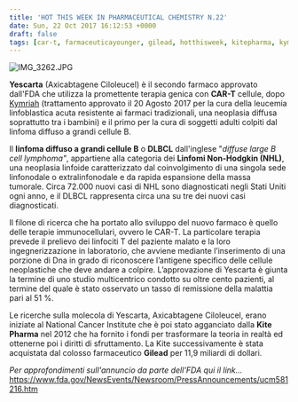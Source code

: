 ```yaml
---
title: 'HOT THIS WEEK IN PHARMACEUTICAL CHEMISTRY N.22'
date: Sun, 22 Oct 2017 16:12:53 +0000
draft: false
tags: [car-t, farmaceuticayounger, gilead, hotthisweek, kitepharma, kymriah, linfoma, yescarta]
---
```


![IMG_3262.JPG](https://silviavernotico.files.wordpress.com/2017/10/img_3262.jpg?w=332)

**Yescarta** (Axicabtagene Ciloleucel) è il secondo farmaco approvato dall'FDA che utilizza la promettente terapia genica con **CAR-T** cellule, dopo [Kymriah](https://silviavernotico.wordpress.com/2017/09/20/la-rivoluzione-delle-cellule-car-t-nellimmuno-oncologia/) (trattamento approvato il 20 Agosto 2017 per la cura della leucemia linfoblastica acuta resistente ai farmaci tradizionali, una neoplasia diffusa soprattutto tra i bambini) e il primo per la cura di soggetti adulti colpiti dal linfoma diffuso a grandi cellule B.

Il **linfoma diffuso a grandi cellule B** o **DLBCL** dall'inglese "_diffuse large B cell lymphoma"_, appartiene alla categoria dei **Linfomi Non-Hodgkin (NHL)**, una neoplasia linfoide caratterizzato dal coinvolgimento di una singola sede linfonodale o extralinfonodale e da rapida espansione della massa tumorale. Circa 72.000 nuovi casi di NHL sono diagnosticati negli Stati Uniti ogni anno, e il DLBCL rappresenta circa una su tre dei nuovi casi diagnosticati.

Il filone di ricerca che ha portato allo sviluppo del nuovo farmaco è quello delle terapie immunocellulari, ovvero le CAR-T. La particolare terapia prevede il prelievo dei linfociti T del paziente malato e la loro ingegnerizzazione in laboratorio, che avviene mediante l’inserimento di una porzione di Dna in grado di riconoscere l’antigene specifico delle cellule neoplastiche che deve andare a colpire. L’approvazione di Yescarta è giunta la termine di uno studio multicentrico condotto su oltre cento pazienti, al termine del quale è stato osservato un tasso di remissione della malattia pari al 51 %.

Le ricerche sulla molecola di Yescarta, Axicabtagene Ciloleucel, erano iniziate al National Cancer Institute che è poi stato agganciato dalla **Kite Pharma** nel 2012 che ha fornito i fondi per trasformare la teoria in realtà ed ottenerne poi i diritti di sfruttamento. La Kite successivamente è stata acquistata dal colosso farmaceutico **Gilead** per 11,9 miliardi di dollari.

_Per approfondimenti sull'annuncio da parte dell'FDA qui il link..._ https://www.fda.gov/NewsEvents/Newsroom/PressAnnouncements/ucm581216.htm